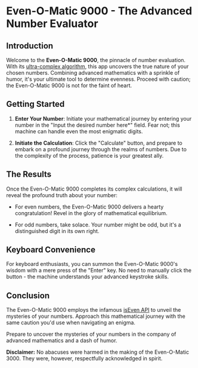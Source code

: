 
# Even-O-Matic 9000 - The Advanced Number Evaluator

## Introduction

Welcome to the **Even-O-Matic 9000**, the pinnacle of number evaluation. With its [ultra-complex algorithm](https://isevenapi.xyz/), this app uncovers the true nature of your chosen numbers. Combining advanced mathematics with a sprinkle of humor, it's your ultimate tool to determine evenness. Proceed with caution; the Even-O-Matic 9000 is not for the faint of heart.

## Getting Started

1. **Enter Your Number**: Initiate your mathematical journey by entering your number in the "Input the desired number here*" field. Fear not; this machine can handle even the most enigmatic digits.

2. **Initiate the Calculation**: Click the "Calculate" button, and prepare to embark on a profound journey through the realms of numbers. Due to the complexity of the process, patience is your greatest ally.

## The Results

Once the Even-O-Matic 9000 completes its complex calculations, it will reveal the profound truth about your number:

- For even numbers, the Even-O-Matic 9000 delivers a hearty congratulation! Revel in the glory of mathematical equilibrium.

- For odd numbers, take solace. Your number might be odd, but it's a distinguished digit in its own right.

## Keyboard Convenience

For keyboard enthusiasts, you can summon the Even-O-Matic 9000's wisdom with a mere press of the "Enter" key. No need to manually click the button - the machine understands your advanced keystroke skills.

## Conclusion

The Even-O-Matic 9000 employs the infamous [isEven API](https://isevenapi.xyz) to unveil the mysteries of your numbers. Approach this mathematical journey with the same caution you'd use when navigating an enigma.

Prepare to uncover the mysteries of your numbers in the company of advanced mathematics and a dash of humor. 


**Disclaimer:** No abacuses were harmed in the making of the Even-O-Matic 3000. They were, however, respectfully acknowledged in spirit.
